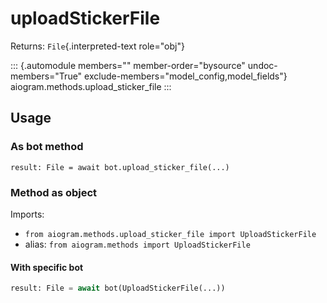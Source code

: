 # uploadStickerFile

Returns: `File`{.interpreted-text role="obj"}

::: {.automodule members="" member-order="bysource" undoc-members="True" exclude-members="model_config,model_fields"}
aiogram.methods.upload_sticker_file
:::

## Usage

### As bot method

``` 
result: File = await bot.upload_sticker_file(...)
```

### Method as object

Imports:

-   `from aiogram.methods.upload_sticker_file import UploadStickerFile`
-   alias: `from aiogram.methods import UploadStickerFile`

#### With specific bot

``` python
result: File = await bot(UploadStickerFile(...))
```
